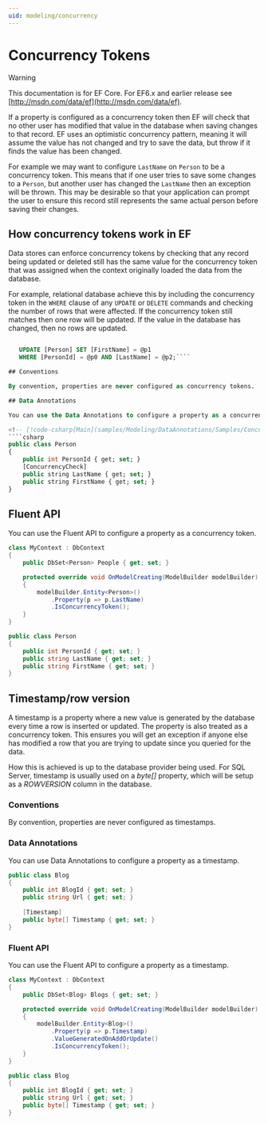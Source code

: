 ```yaml
---
uid: modeling/concurrency
---
```

# Concurrency Tokens

> [!WARNING]
> This documentation is for EF Core. For EF6.x and earlier release see [http://msdn.com/data/ef](http://msdn.com/data/ef).

If a property is configured as a concurrency token then EF will check that no other user has modified that value in the database when saving changes to that record. EF uses an optimistic concurrency pattern, meaning it will assume the value has not changed and try to save the data, but throw if it finds the value has been changed.

For example we may want to configure `LastName` on `Person` to be a concurrency token. This means that if one user tries to save some changes to a `Person`, but another user has changed the `LastName` then an exception will be thrown. This may be desirable so that your application can prompt the user to ensure this record still represents the same actual person before saving their changes.

## How concurrency tokens work in EF

Data stores can enforce concurrency tokens by checking that any record being updated or deleted still has the same value for the concurrency token that was assigned when the context originally loaded the data from the database.

For example, relational database achieve this by including the concurrency token in the `WHERE` clause of any `UPDATE` or `DELETE` commands and checking the number of rows that were affected. If the concurrency token still matches then one row will be updated. If the value in the database has changed, then no rows are updated.

<!-- literal_block"ids  "classes  "xml:space": "preserve", "backrefs  "linenos": false, "dupnames  : "csharp",, highlight_args}, "names": [] -->
````sql

   UPDATE [Person] SET [FirstName] = @p1
   WHERE [PersonId] = @p0 AND [LastName] = @p2;````

## Conventions

By convention, properties are never configured as concurrency tokens.

## Data Annotations

You can use the Data Annotations to configure a property as a concurrency token.

<!-- [!code-csharp[Main](samples/Modeling/DataAnnotations/Samples/Concurrency.cs?highlight=4)] -->
````csharp
public class Person
{
    public int PersonId { get; set; }
    [ConcurrencyCheck]
    public string LastName { get; set; }
    public string FirstName { get; set; }
}
````

## Fluent API

You can use the Fluent API to configure a property as a concurrency token.

<!-- [!code-csharp[Main](samples/Modeling/FluentAPI/Samples/Concurrency.cs?highlight=7,8,9)] -->
````csharp
class MyContext : DbContext
{
    public DbSet<Person> People { get; set; }

    protected override void OnModelCreating(ModelBuilder modelBuilder)
    {
        modelBuilder.Entity<Person>()
            .Property(p => p.LastName)
            .IsConcurrencyToken();
    }
}

public class Person
{
    public int PersonId { get; set; }
    public string LastName { get; set; }
    public string FirstName { get; set; }
}
````

## Timestamp/row version

A timestamp is a property where a new value is generated by the database every time a row is inserted or updated. The property is also treated as a concurrency token. This ensures you will get an exception if anyone else has modified a row that you are trying to update since you queried for the data.

How this is achieved is up to the database provider being used. For SQL Server, timestamp is usually used on a *byte[]* property, which will be setup as a *ROWVERSION* column in the database.

### Conventions

By convention, properties are never configured as timestamps.

### Data Annotations

You can use Data Annotations to configure a property as a timestamp.

<!-- [!code-csharp[Main](samples/Modeling/DataAnnotations/Samples/Timestamp.cs?highlight=6)] -->
````csharp
public class Blog
{
    public int BlogId { get; set; }
    public string Url { get; set; }
    
    [Timestamp]
    public byte[] Timestamp { get; set; }
}
````

### Fluent API

You can use the Fluent API to configure a property as a timestamp.

<!-- [!code-csharp[Main](samples/Modeling/FluentAPI/Samples/Timestamp.cs?highlight=7,8,9,10)] -->
````csharp
class MyContext : DbContext
{
    public DbSet<Blog> Blogs { get; set; }

    protected override void OnModelCreating(ModelBuilder modelBuilder)
    {
        modelBuilder.Entity<Blog>()
            .Property(p => p.Timestamp)
            .ValueGeneratedOnAddOrUpdate()
            .IsConcurrencyToken();
    }
}

public class Blog
{
    public int BlogId { get; set; }
    public string Url { get; set; }
    public byte[] Timestamp { get; set; }
}
````
